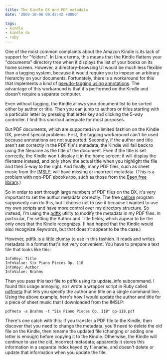 ```yaml
---
title: The Kindle DX and PDF metadata
date: '2009-10-06 09:42:42 +0000'

tags:
- kindle
- kindle dx
- ruby
---
```

One of the most common complaints about the Amazon Kindle is its lack of support for "folders".  In Linux terms, this means that the Kindle flattens your "documents" directory tree when it displays the list of your books on its home screen.  However, a directory-browsing UI would be much less flexible than a tagging system, because it would require you to impose an arbitrary hierarchy on your documents.  Fortunately, there is a workaround for this that implements a kind of [pseudo-tagging using annotations](http://kindleworld.blogspot.com/2009/05/customer-workaround-for-user-definable.html).  The advantage of this workaround is that it's performed on the Kindle and doesn't require a separate computer.

Even without tagging, the Kindle allows your document list to be sorted either by author or title.  Then you can jump to authors or titles starting with a particular letter by pressing that letter key and clicking the 5-way controller.  I find this shortcut adequate for most purposes.

But PDF documents, which are supported in a limited fashion on the Kindle DX, present special problems.  First, the tagging workaround can't be used because annotations are not supported.  Secondly, if the author and title aren't set correctly in the PDF file's metadata, the Kindle will fall back to using the filename as the title of the document.  Even if the title is set correctly, the Kindle won't display it in the home screen; it will display the filename instead, and only show the actual title when you highlight the file and then 5-way to the right.  And finally, many PDF files, such as sheet music from the [IMSLP](http://imslp.org/wiki/Main_Page), will have missing or incorrect metadata.  (This is a problem with non-PDF ebooks too, such as those from the [Baen free library](http://www.baen.com/library/).)

So in order to sort through large numbers of PDF files on the DX, it's very important to set the author metadata correctly.  The free [calibre](http://calibre.kovidgoyal.net/) program supposedly can do this, but I choose not to use it because I wanted to use my own scripts and have more control over my directory structure.  So instead, I'm using the [pdftk](http://www.pdfhacks.com/pdftk/) utility to modify the metadata in my PDF files.  In particular, I'm setting the Author and Title fields, which appear to be the only ones that the Kindle recognizes.  (I had hoped that the Kindle would also recognize Keywords, but that doesn't appear to be the case.)

However, pdftk is a little clumsy to use in this fashion.  It reads and writes metadata in a format that's not very convenient.  You have to prepare a text file that looks like this:

```
InfoKey: Title
InfoValue: Six Piano Pieces Op. 118
InfoKey: Author
InfoValue: Brahms
```

Then you pass this text file to pdftk using its update_info subcommand.  I found this usage annoying, so I wrote a wrapper script in Ruby called [pdfmeta](/downloads/pdfmeta) that lets you specify the author and title on a single command line.  Using the above example, here's how I would update the author and title for a piece of sheet music that I downloaded from the IMSLP:

```
pdfmeta -a Brahms -t "Six Piano Pieces Op. 118" op-118.pdf
```

There's one catch with this: If you transfer a PDF file to the Kindle, then discover that you need to change the metadata, you'll need to delete the old file on the Kindle, then rename the updated file (changing or adding one letter is enough) before copying it to the Kindle.  Otherwise, the Kindle will continue to use the old, incorrect metadata; apparently it stores this information in a separate index keyed by filename, and doesn't delete or update that information when you update the file.
